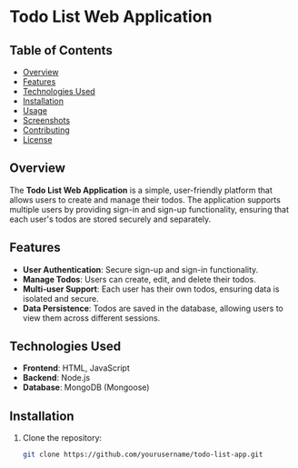# Todo List Web Application

## Table of Contents
- [Overview](#overview)
- [Features](#features)
- [Technologies Used](#technologies-used)
- [Installation](#installation)
- [Usage](#usage)
- [Screenshots](#screenshots)
- [Contributing](#contributing)
- [License](#license)

## Overview

The **Todo List Web Application** is a simple, user-friendly platform that allows users to create and manage their todos. The application supports multiple users by providing sign-in and sign-up functionality, ensuring that each user's todos are stored securely and separately.

## Features

- **User Authentication**: Secure sign-up and sign-in functionality.
- **Manage Todos**: Users can create, edit, and delete their todos.
- **Multi-user Support**: Each user has their own todos, ensuring data is isolated and secure.
- **Data Persistence**: Todos are saved in the database, allowing users to view them across different sessions.

## Technologies Used

- **Frontend**: HTML, JavaScript
- **Backend**: Node.js
- **Database**: MongoDB (Mongoose)
  
## Installation

1. Clone the repository:
   ```bash
   git clone https://github.com/yourusername/todo-list-app.git
